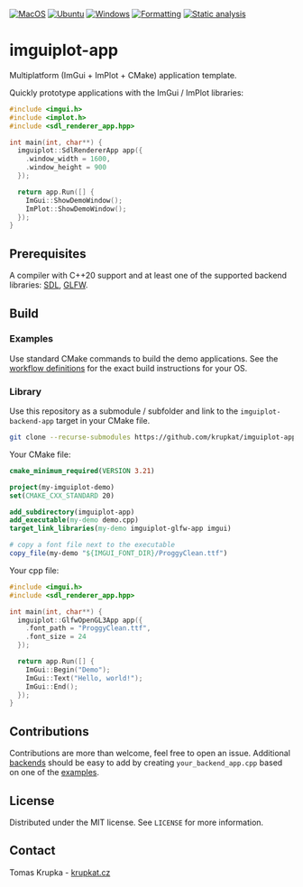 [![MacOS](https://github.com/krupkat/imguiplot-app/actions/workflows/macos.yml/badge.svg)](https://github.com/krupkat/imguiplot-app/actions/workflows/macos.yml)
[![Ubuntu](https://github.com/krupkat/imguiplot-app/actions/workflows/ubuntu.yml/badge.svg)](https://github.com/krupkat/imguiplot-app/actions/workflows/ubuntu.yml)
[![Windows](https://github.com/krupkat/imguiplot-app/actions/workflows/windows.yml/badge.svg)](https://github.com/krupkat/imguiplot-app/actions/workflows/windows.yml)
[![Formatting](https://github.com/krupkat/imguiplot-app/actions/workflows/clang-format-check.yml/badge.svg)](https://github.com/krupkat/imguiplot-app/actions/workflows/clang-format-check.yml)
[![Static analysis](https://github.com/krupkat/imguiplot-app/actions/workflows/clang-tidy-check.yml/badge.svg)](https://github.com/krupkat/imguiplot-app/actions/workflows/clang-tidy-check.yml)

# imguiplot-app

Multiplatform (ImGui + ImPlot + CMake) application template.

Quickly prototype applications with the ImGui / ImPlot libraries:

```cpp
#include <imgui.h>
#include <implot.h>
#include <sdl_renderer_app.hpp>

int main(int, char**) {
  imguiplot::SdlRendererApp app({
    .window_width = 1600, 
    .window_height = 900
  });

  return app.Run([] {
    ImGui::ShowDemoWindow();
    ImPlot::ShowDemoWindow();
  });
}
```

## Prerequisites

A compiler with C++20 support and at least one of the supported backend libraries: [SDL](https://github.com/libsdl-org/SDL), [GLFW](https://github.com/glfw/glfw).

## Build

### Examples

Use standard CMake commands to build the demo applications. See the [workflow definitions](https://github.com/krupkat/imguiplot-app/tree/main/.github/workflows) for the exact build instructions for your OS.

### Library

Use this repository as a submodule / subfolder and link to the `imguiplot-backend-app` target in your CMake file.

```bash
git clone --recurse-submodules https://github.com/krupkat/imguiplot-app.git
```

Your CMake file:

```cmake
cmake_minimum_required(VERSION 3.21)

project(my-imguiplot-demo)
set(CMAKE_CXX_STANDARD 20)

add_subdirectory(imguiplot-app)
add_executable(my-demo demo.cpp)
target_link_libraries(my-demo imguiplot-glfw-app imgui)

# copy a font file next to the executable
copy_file(my-demo "${IMGUI_FONT_DIR}/ProggyClean.ttf")
```

Your cpp file:

```cpp
#include <imgui.h>
#include <sdl_renderer_app.hpp>

int main(int, char**) {
  imguiplot::GlfwOpenGL3App app({
    .font_path = "ProggyClean.ttf",
    .font_size = 24
  });

  return app.Run([] {
    ImGui::Begin("Demo");
    ImGui::Text("Hello, world!");
    ImGui::End(); 
  });
}
```

## Contributions

Contributions are more than welcome, feel free to open an issue. Additional [backends](https://github.com/ocornut/imgui/blob/master/docs/BACKENDS.md) should be easy to add by creating `your_backend_app.cpp` based on one of the [examples](https://github.com/ocornut/imgui/tree/master/examples).

## License

Distributed under the MIT license. See `LICENSE` for more information.

## Contact

Tomas Krupka - [krupkat.cz](https://krupkat.cz)
